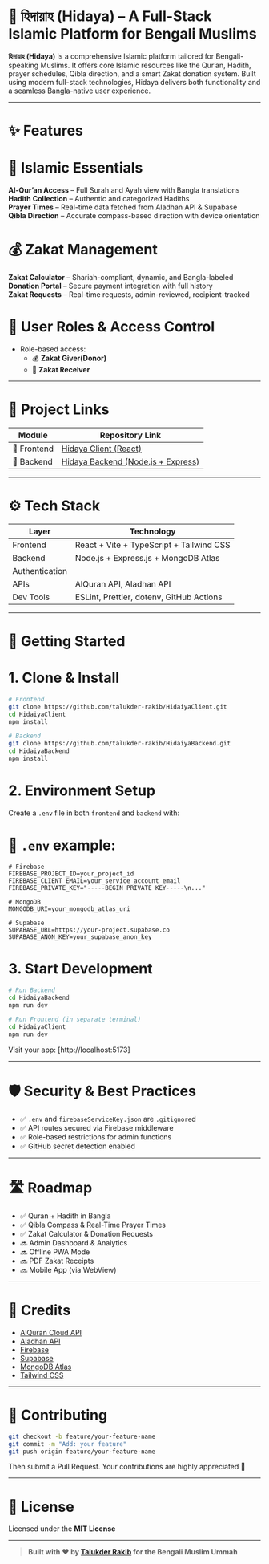  # 🕌 হিদায়াহ (Hidaya) – A Full-Stack Islamic Platform for Bengali Muslims

**হিদায়াহ (Hidaya)** is a comprehensive Islamic platform tailored for Bengali-speaking Muslims. 
It offers core Islamic resources like the Qur’an, Hadith, prayer schedules, Qibla direction, and a smart Zakat donation system. 
Built using modern full-stack technologies, Hidaya delivers both functionality and a seamless Bangla-native user experience.

---

# ✨ Features

# 📖 Islamic Essentials

 **Al-Qur’an Access** – Full Surah and Ayah view with Bangla translations  
 **Hadith Collection** – Authentic and categorized Hadiths  
 **Prayer Times** – Real-time data fetched from Aladhan API & Supabase  
 **Qibla Direction** – Accurate compass-based direction with device orientation  

# 💰 Zakat Management

 **Zakat Calculator** – Shariah-compliant, dynamic, and Bangla-labeled  
 **Donation Portal** – Secure payment integration with full history  
 **Zakat Requests** – Real-time requests, admin-reviewed, recipient-tracked  

# 🔐 User Roles & Access Control

* Role-based access:  
  * 💰 **Zakat Giver(Donor)**  
  * 🧕 **Zakat Receiver**  

---

# 🔗 Project Links

| Module      | Repository Link                                                                                  |
| ----------- | ------------------------------------------------------------------------------------------------ |
| 🔮 Frontend | [Hidaya Client (React)](https://github.com/talukder-rakib/HidaiyaClient/tree/main)               |
| 🔧 Backend  | [Hidaya Backend (Node.js + Express)](https://github.com/talukder-rakib/HidaiyaBackend/tree/main) |

---

# ⚙️ Tech Stack

| Layer          | Technology                               |
| -------------- | ---------------------------------------- |
| Frontend       | React + Vite + TypeScript + Tailwind CSS |
| Backend        | Node.js + Express.js + MongoDB Atlas     |
| Authentication |                                          |
| APIs           | AlQuran API, Aladhan API                 |
| Dev Tools      | ESLint, Prettier, dotenv, GitHub Actions |

---

# 🚀 Getting Started

# 1. Clone & Install

```bash
# Frontend
git clone https://github.com/talukder-rakib/HidaiyaClient.git
cd HidaiyaClient
npm install

# Backend
git clone https://github.com/talukder-rakib/HidaiyaBackend.git
cd HidaiyaBackend
npm install
```

# 2. Environment Setup

Create a `.env` file in both `frontend` and `backend` with:

# 🔐 `.env` example:

```env
# Firebase
FIREBASE_PROJECT_ID=your_project_id
FIREBASE_CLIENT_EMAIL=your_service_account_email
FIREBASE_PRIVATE_KEY="-----BEGIN PRIVATE KEY-----\n..."

# MongoDB
MONGODB_URI=your_mongodb_atlas_uri

# Supabase
SUPABASE_URL=https://your-project.supabase.co
SUPABASE_ANON_KEY=your_supabase_anon_key
```

# 3. Start Development

```bash
# Run Backend
cd HidaiyaBackend
npm run dev

# Run Frontend (in separate terminal)
cd HidaiyaClient
npm run dev
```

Visit your app: [http://localhost:5173]

---

# 🛡️ Security & Best Practices

* ✅ `.env` and `firebaseServiceKey.json` are `.gitignore`d  
* ✅ API routes secured via Firebase middleware  
* ✅ Role-based restrictions for admin functions  
* ✅ GitHub secret detection enabled  

---

# 🛣️ Roadmap
  
* ✅ Quran + Hadith in Bangla  
* ✅ Qibla Compass & Real-Time Prayer Times  
* ✅ Zakat Calculator & Donation Requests  
* 🔜 Admin Dashboard & Analytics  
* 🔜 Offline PWA Mode  
* 🔜 PDF Zakat Receipts  
* 🔜 Mobile App (via WebView)  

---

# 🙌 Credits

* [AlQuran Cloud API](https://alquran.cloud)  
* [Aladhan API](https://aladhan.com/prayer-times-api)  
* [Firebase](https://firebase.google.com)  
* [Supabase](https://supabase.io)  
* [MongoDB Atlas](https://www.mongodb.com/atlas)  
* [Tailwind CSS](https://tailwindcss.com)  

---

# 🤝 Contributing

```bash
git checkout -b feature/your-feature-name
git commit -m "Add: your feature"
git push origin feature/your-feature-name
```

Then submit a Pull Request. Your contributions are highly appreciated 💖

---

# 📜 License

Licensed under the **MIT License**

---

> **Built with ❤️ by [Talukder Rakib](https://github.com/talukder-rakib) for the Bengali Muslim Ummah**
